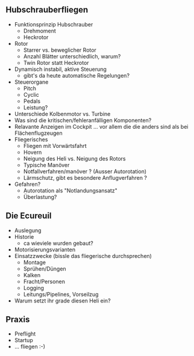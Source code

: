 Hubschrauberfliegen
---------------------------------------------
* Funktionsprinzip Hubschrauber
  - Drehmoment
  - Heckrotor
* Rotor
  - Starrer vs. beweglicher Rotor
  - Anzahl Blätter unterschiedlich, warum?
  - Twin Rotor statt Heckrotor
* Dynamisch instabil, aktive Steuerung
  - gibt's da heute automatische Regelungen?
* Steuerorgane
  - Pitch
  - Cyclic
  - Pedals
  - Leistung?
* Unterschiede Kolbenmotor vs. Turbine
* Was sind die kritischen/fehleranfälligen Komponenten?
* Relavante Anzeigen im Cockpit
  ... vor allem die die anders sind als bei Flächenflugzeugen
* Fliegerisches
  - Fliegen mit Vorwärtsfahrt
  - Hovern
  - Neigung des Heli vs. Neigung des Rotors
  - Typische Manöver
  - Notfallverfahren/manöver ? (Ausser Autorotation)
  - Lärmschutz, gibt es besondere Anflugverfahren ? 
* Gefahren?
  - Autorotation als "Notlandungsansatz"
  - Überlastung?

Die Ecureuil
--------------------------------------------------
* Auslegung
* Historie
  - ca wieviele wurden gebaut?
* Motorisierungsvarianten
* Einsatzzwecke (bissle das fliegerische durchsprechen)
  - Montage
  - Sprühen/Düngen
  - Kalken
  - Fracht/Personen
  - Logging
  - Leitungs/Pipelines, Vorseilzug
* Warum setzt ihr grade diesen Heli ein?

Praxis
-----------------------------------------------
* Preflight
* Startup
* ... fliegen :-)
